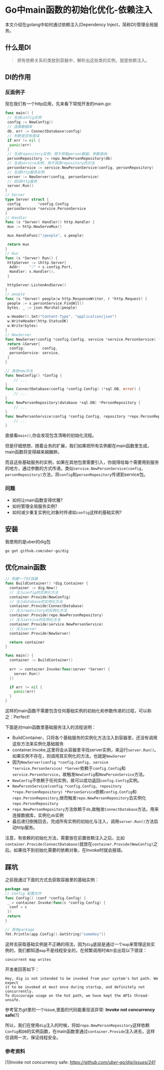 # Go中main函数的初始化优化-依赖注入

本文介绍在golang中如何通过依赖注入(Dependency Inject，简称DI)管理全局服务。

## 什么是DI

> 把有依赖关系的类放到容器中，解析出这些类的实例，就是依赖注入。

## DI的作用

### 反面例子

现在我们有一个http应用，先来看下常规开发的main.go:

```go
func main() {
 // 生成config实例
 config := NewConfig()
 // 连接数据库
 db, err := ConnectDatabase(config)
 // 判断是否有错误
 if err != nil {
  panic(err)
 }
 // 生成repository实例，用于获取person数据，参数是db
 personRepository := repo.NewPersonRepository(db)
 // 生成service实例，用于调用repository的方法
 personService := service.NewPersonService(config, personRepository)
 // 生成http服务实例
 server := NewServer(config, personService)
 // 启动http服务
 server.Run()
}
// Server
type Server struct {
 config        *config.Config
 personService *service.PersonService
}
// Handler
func (s *Server) Handler() http.Handler {
 mux := http.NewServeMux()

 mux.HandleFunc("/people", s.people)

 return mux
}
// Run
func (s *Server) Run() {
 httpServer := &http.Server{
  Addr:    ":" + s.config.Port,
  Handler: s.Handler(),
 }

 httpServer.ListenAndServe()
}
// people
func (s *Server) people(w http.ResponseWriter, r *http.Request) {
 people := s.personService.FindAll()
 bytes, _ := json.Marshal(people)

 w.Header().Set("Content-Type", "application/json")
 w.WriteHeader(http.StatusOK)
 w.Write(bytes)
}
// NewServer
func NewServer(config *config.Config, service *service.PersonService) *Server {
 return &Server{
  config:        config,
  personService: service,
 }
}

// 其他new方法
func NewConfig() *Config {
    // ...
}
func ConnectDatabase(config *config.Config) (*sql.DB, error) {
    // ... 
}
func NewPersonRepository(database *sql.DB) *PersonRepository {
    // ... 
}
func NewPersonService(config *config.Config, repository *repo.PersonRepository) *PersonService {
    // ...
}
```

直接看`main()`,你会发现包含清晰的初始化流程。

但是仔细想想，随着业务的扩展，我们如果把所有实例都在main函数里生成，main函数将变得越来越臃肿。

而且这些基础服务的实例，如果在其他包里需要引入，你就得给每个需要用到服务的地方，通过参数的方式传递。类似`service.NewPersonService(config, personRepository)`方法，将`config`和`personRepository`传递到service包。

### 问题

- 如何让main函数变得优雅?
- 如何管理全局服务实例?
- 如何减少重复实例化对象时传递如`config`这样的基础实例?

## 安装

我使用的是uber的dig包

```shell
go get github.com/uber-go/dig
```

## 优化main函数

```go
// 构建一个DI容器
func BuildContainer() *dig.Container {
  container := dig.New()
  // 注入config的实例化方法
  container.Provide(NewConfig)
  // 注入database的实例化方法
  container.Provide(ConnectDatabase)
  // 注入repository的实例化方法
  container.Provide(repo.NewPersonRepository)
  // 注入service的实例化方法
  container.Provide(service.NewPersonService)
  // 注入server
  container.Provide(NewServer)

  return container
}

func main() {
  container := BuildContainer()
  
  err := container.Invoke(func(server *Server) {
    server.Run()
  })

  if err != nil {
    panic(err)
  }
}
```

这样的main函数不需要包含任何基础实例的初始化和参数传递的过程，可以称之：Perfect!

下面是对main函数里基础服务注入的流程说明：

- BuildContainer，只将各个基础服务的实例化方法注入到容器里，还没有调用这些方法来实例化基础服务
- container.Invoke,这里将会从容器里寻找server实例，来运行`server.Run()`。如果实例不存在，则调用其实例化的方法，也就是`NewServer`
- 因为`NewServer(config *config.Config, service *service.PersonService) *Server`依赖于`config.Config`和`service.PersonService`，故触发`NewConfig`和`NewPersonService`方法。
- `NewConfig`不依赖于任何实例，故可以成功返回`config.Config`实例。
- `NewPersonService(config *config.Config, repository *repo.PersonRepository) *PersonService`依赖`config.Config`和`repo.PersonRepository`,继而触发`repo.NewPersonRepository`去实例化`repo.PersonRepository`
- `repo.NewPersonRepository`方法依赖于`db`,故触发`ConnectDatabase`方法，用来连接数据库，实例化`db`实例
- 最后递归倒推回去，完成所有实例的初始化与注入，调用`server.Run()`方法启动http服务。

注意，有依赖的初始化方法，需要放在前置依赖注入之后，比如`container.Provide(ConnectDatabase)`就放在`container.Provide(NewConfig)`之后。如果找不到初始化需要的依赖对象，在Invoke时就会报错。

## 踩坑

之前我通过下面的方式去获取容器里的基础实例：

```go
package app
// Config 配置文件
func Config() (conf *config.Config) {
 _ = container.Invoke(func(c *config.Config) {
  conf = c
 })
 return
}

// 其他package
fmt.Println(app.Config().GetString("someKey"))
```

这样去获取基础实例是不正确的用法，因为`dig`底层是通过一个`map`来管理这些实例的，我们都知道`map`不是线程安全的，在频繁调用时`偶尔`会出现以下错误：

```shell
concurrent map writes
```

开发者回答如下：

```
Hey, dig is not intended to be invoked from your system's hot path. We expect
it to be invoked at most once during startup, and definitely not concurrently.
To discourage usage on the hot path, we have kept the APIs thread-unsafe.
```

参考官方git里的一个issue,里面的代码能重现该异常: **Invoke not concurrency safe**[1]

所以，我们在使用`dig`注入的时候，将如`repo.NewPersonRepository`这样依赖`Config`和`DB`的实例函数，在main函数里通过`container.Provide`注入进去，这样仅调用一次，保证线程安全。

### 参考资料

[1]Invoke not concurrency safe: *https://github.com/uber-go/dig/issues/241*